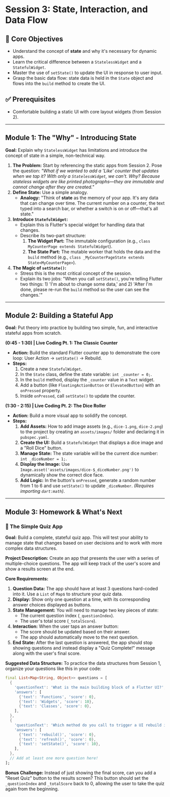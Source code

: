 # Session 3: State, Interaction, and Data Flow

## 🎯 Core Objectives

- Understand the concept of **state** and why it's necessary for dynamic apps.
- Learn the critical difference between a `StatelessWidget` and a `StatefulWidget`.
- Master the use of `setState()` to update the UI in response to user input.
- Grasp the basic data flow: state data is held in the `State` object and flows into the `build` method to create the UI.

## ✅ Prerequisites

- Comfortable building a static UI with core layout widgets (from Session 2).

---

## **Module 1: The "Why" - Introducing State**

**Goal:** Explain why `StatelessWidget` has limitations and introduce the concept of state in a simple, non-technical way.

1.  **The Problem:** Start by referencing the static apps from Session 2. Pose the question: _"What if we wanted to add a 'Like' counter that updates when we tap it? With only a `StatelessWidget`, we can't. Why? Because stateless widgets are like printed photographs—they are immutable and cannot change after they are created."_
2.  **Define State:** Use a simple analogy.
    - **Analogy:** "Think of **state** as the memory of your app. It's any data that can change over time. The current number on a counter, the text typed into a search bar, or whether a switch is on or off—that's all state."
3.  **Introduce `StatefulWidget`:**
    - Explain this is Flutter's special widget for handling data that changes.
    - Describe its two-part structure:
      1.  **The Widget Part:** The immutable configuration (e.g., `class MyCounterPage extends StatefulWidget`).
      2.  **The State Part:** The mutable worker that holds the data and the `build` method (e.g., `class _MyCounterPageState extends State<MyCounterPage>`).
4.  **The Magic of `setState()`:**
    - Stress this is the most critical concept of the session.
    - Explain its two jobs: "When you call `setState()`, you're telling Flutter two things: 1) 'I'm about to change some data,' and 2) 'After I'm done, please re-run the `build` method so the user can see the changes.'"

---

## **Module 2: Building a Stateful App**

**Goal:** Put theory into practice by building two simple, fun, and interactive stateful apps from scratch.

**(0:45 - 1:30) | Live Coding Pt. 1: The Classic Counter**

- **Action:** Build the standard Flutter counter app to demonstrate the core loop: User Action -> `setState()` -> Rebuild.
- **Steps:**
  1.  Create a new `StatefulWidget`.
  2.  In the `State` class, define the state variable: `int _counter = 0;`.
  3.  In the `build` method, display the `_counter` value in a `Text` widget.
  4.  Add a button (like `FloatingActionButton` or `ElevatedButton`) with an `onPressed` property.
  5.  Inside `onPressed`, call `setState()` to update the counter.

**(1:30 - 2:15) | Live Coding Pt. 2: The Dice Roller**

- **Action:** Build a more visual app to solidify the concept.
- **Steps:**
  1.  **Add Assets:** How to add image assets (e.g., `dice-1.png`, `dice-2.png`) to the project by creating an `assets/images/` folder and declaring it in `pubspec.yaml`.
  2.  **Create the UI:** Build a `StatefulWidget` that displays a dice image and a "Roll Dice" button.
  3.  **Manage State:** The state variable will be the current dice number: `int _diceNumber = 1;`.
  4.  **Display the Image:** Use `Image.asset('assets/images/dice-$_diceNumber.png')` to dynamically show the correct dice face.
  5.  **Add Logic:** In the button's `onPressed`, generate a random number from 1 to 6 and use `setState()` to update `_diceNumber`. _(Requires importing `dart:math`)_.

---

## **Module 3: Homework & What's Next**

### 🚀 The Simple Quiz App

**Goal:** Build a complete, stateful quiz app. This will test your ability to manage state that changes based on user decisions and to work with more complex data structures.

**Project Description:**
Create an app that presents the user with a series of multiple-choice questions. The app will keep track of the user's score and show a results screen at the end.

**Core Requirements:**

1.  **Question Data:** The app should have at least 3 questions hard-coded into it. Use a `List` of `Map`s to structure your quiz data.
2.  **Display:** Show only one question at a time, with its corresponding answer choices displayed as buttons.
3.  **State Management:** You will need to manage two key pieces of state:
    - The current question index (`_questionIndex`).
    - The user's total score (`_totalScore`).
4.  **Interaction:** When the user taps an answer button:
    - The score should be updated based on their answer.
    - The app should automatically move to the next question.
5.  **End State:** After the last question is answered, the app should stop showing questions and instead display a "Quiz Complete!" message along with the user's final score.

**Suggested Data Structure:**
To practice the data structures from Session 1, organize your questions like this in your code:

```dart
final List<Map<String, Object>> questions = [
  {
    'questionText': 'What is the main building block of a Flutter UI?',
    'answers': [
      {'text': 'Functions', 'score': 0},
      {'text': 'Widgets', 'score': 10},
      {'text': 'Classes', 'score': 0},
    ],
  },
  {
    'questionText': 'Which method do you call to trigger a UI rebuild in a StatefulWidget?',
    'answers': [
      {'text': 'rebuild()', 'score': 0},
      {'text': 'refresh()', 'score': 0},
      {'text': 'setState()', 'score': 10},
    ],
  },
  // Add at least one more question here!
];
```

**Bonus Challenge:**
Instead of just showing the final score, can you add a "Reset Quiz" button to the results screen? This button should set the `_questionIndex` and `_totalScore` back to 0, allowing the user to take the quiz again from the beginning.
